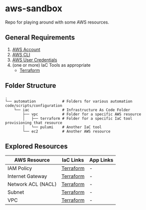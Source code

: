# aws-sandbox
Repo for playing around with some AWS resources.

## General Requirements
1. [AWS Account](https://aws.amazon.com/free)
2. [AWS CLI](https://docs.aws.amazon.com/cli/latest/userguide/getting-started-install.html)
3. [AWS User Credentials](https://docs.aws.amazon.com/cli/v1/userguide/cli-authentication-user.html)
4. (one or more) IaC Tools as appropriate
    * [Terraform](https://developer.hashicorp.com/terraform/tutorials/aws-get-started/install-cli)

## Folder Structure

```
.
└── automation            # Folders for various automation code/scripts/configuration
    └── iac               # Infrastructure As Code Folder
        ├── vpc           # Folder for a specific AWS resource
        │   ├── terraform # Folder for a specific IaC tool provisioning that resource
        │   └── pulumi    # Another IaC tool
        └── ec2           # Another AWS resource
```

## Explored Resources

| AWS Resource       | IaC Links                                           | App Links |
| ------------------ | --------------------------------------------------- | --------- |
| IAM Policy         | [Terraform](./automation/iac/iam_policy/terraform/) | -         |
| Internet Gateway   | [Terraform](./automation/iac/igw/terraform/)        | -         |
| Network ACL (NACL) | [Terraform](./automation/iac/nacl/terraform/)       | -         |
| Subnet             | [Terraform](./automation/iac/subnet/terraform/)     | -         |
| VPC                | [Terraform](./automation/iac/vpc/terraform/)        | -         |

